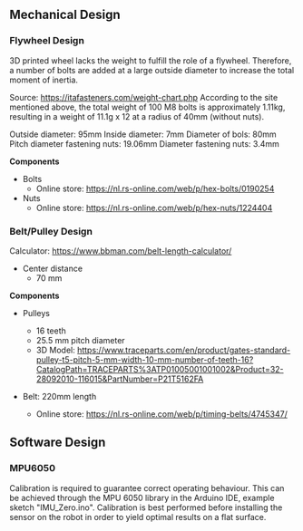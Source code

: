 ## Mechanical Design

### Flywheel Design
3D printed wheel lacks the weight to fulfill the role of a flywheel. Therefore, a number of bolts are added at a large outside diameter to increase the total moment of inertia.

Source: https://itafasteners.com/weight-chart.php
According to the site mentioned above, the total weight of 100 M8 bolts is approximately 1.11kg, resulting in a weight of 11.1g x 12 at a radius of 40mm (without nuts).

Outside diameter: 95mm
Inside diameter: 7mm
Diameter of bols: 80mm
Pitch diameter fastening nuts: 19.06mm
Diameter fastening nuts: 3.4mm

**Components**
* Bolts
    * Online store: https://nl.rs-online.com/web/p/hex-bolts/0190254
* Nuts
    * Online store: https://nl.rs-online.com/web/p/hex-nuts/1224404


### Belt/Pulley Design
Calculator: https://www.bbman.com/belt-length-calculator/

* Center distance
    * 70 mm

**Components**
* Pulleys
    * 16 teeth
    * 25.5 mm pitch diameter
    * 3D Model: https://www.traceparts.com/en/product/gates-standard-pulley-t5-pitch-5-mm-width-10-mm-number-of-teeth-16?CatalogPath=TRACEPARTS%3ATP01005001001002&Product=32-28092010-116015&PartNumber=P21T5162FA

* Belt: 220mm length
    * Online store: https://nl.rs-online.com/web/p/timing-belts/4745347/

## Software Design

### MPU6050
Calibration is required to guarantee correct operating behaviour. This can be achieved through the MPU 6050 library in the Arduino IDE, example sketch "IMU_Zero.ino". Calibration is best performed before installing the sensor on the robot in order to yield optimal results on a flat surface.

